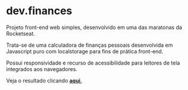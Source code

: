 # dev.finances
Projeto front-end web simples, desenvolvido em uma das maratonas da Rocketseat.
<p>Trata-se de uma calculadora de finanças pessoais desenvolvida em Javascript puro com localstorage para fins de prática front-end.</p>
<p>Possui responsividade e recurso de acessibilidade para leitores de tela integrados aos navegadores.</p>


<p>Veja o resultado clicando <a href="https://devfinances-rocketseat.netlify.app" target="_blank" rel="noopener"><strong> aqui</strong>. </a></p>


